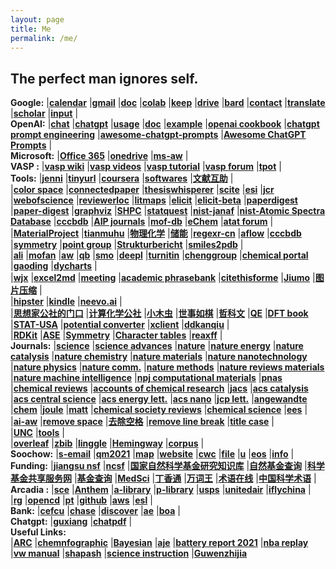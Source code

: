 ```yaml
---
layout: page
title: Me
permalink: /me/
---
```


## The perfect man ignores self.
**Google:**
|[**calendar**](https://calendar.google.com/calendar/render#main_7)
|[**gmail**](https://mail.google.com/mail/u/0/)
|[**doc**](https://docs.google.com/document/u/0/)
|[**colab**](https://colab.research.google.com/)
|[**keep**](https://keep.google.com)
|[**drive**](https://drive.google.com/drive/my-drive)
|[**bard**](https://bard.google.com/)
|[**contact**](https://contacts.google.com/)
|[**translate**](https://translate.google.com/)
|[**scholar**](https://scholar.google.com/citations?user=P6adsOMAAAAJ&hl=en)
|[**input**](https://www.google.com/intl/zh-CN/inputtools/try/)
|  
**OpenAI:**
|[**chat**](https://chat.openai.com/c/8a9aea9c-82f7-424b-a7e3-9f4b90c03d80)
|[**chatgpt**](https://chat.openai.com/chat/)
|[**usage**](https://platform.openai.com/account/usage/)
|[**doc**](https://platform.openai.com/docs/introduction/)
|[**example**](https://platform.openai.com/overview)
|[**openai cookbook**](https://github.com/openai/openai-cookbook)
|[**chatgpt prompt engineering**](https://github.com/datawhalechina/prompt-engineering-for-developers/tree/main/content)
|[**awesome-chatgpt-prompts**](https://github.com/f/awesome-chatgpt-prompts)
|[**Awesome ChatGPT Prompts**](https://prompts.chat/)
|  
**Microsoft:**
|[**Office 365**](https://www.office.com/launch/word?auth=1)
|[**onedrive**](https://onedrive.live.com/?id=root&cid=D03F4BCF8ACB5589)
|[**ms-aw**](https://app.mtutor.engkoo.com/englishwriting/dashboard/person)
|  
**VASP :**
|[**vasp wiki**](https://www.vasp.at/wiki/index.php)
|[**vasp videos**](https://www.youtube.com/channel/UCBATkNZ7pkAXU9tx7GVhlaw)
|[**vasp tutorial**](https://www.vasp.at/tutorials/latest)
|[**vasp forum**](https://www.vasp.at/forum/)
|[**tpot**](https://github.com/zoowe/tpot)
|  
**Tools:**
|[**jenni**](https://jenni.ai/)
|[**tinyurl**](https://tinyurl.com/app/)
|[**coursera**](https://www.coursera.org/)
|[**softwares**](http://esemble.github.io/more/softwares)
|[**文献互助**](https://www.ablesci.com/)
|  
|[**color space**](https://mycolor.space/)
|[**connectedpaper**](https://www.connectedpapers.com/)
|[**thesiswhisperer**](https://thesiswhisperer.com/)
|[**scite**](https://scite.ai/)
|[**esi**](https://esi.clarivate.com/ThresholdsAction.action/)
|[**jcr**](https://jcr.clarivate.com/jcr/home?Init=Yes&SrcApp=IC2LS/)
|[**webofscience**](https://www.webofscience.com/wos/alldb/basic-search/)
|[**reviewerloc**](https://reviewerlocator.webofscience.com/)
|[**litmaps**](https://www.litmaps.com/)
|[**elicit**](https://elicit.org/)
|[**elicit-beta**](https://beta.elicit.org/)
|[**paperdigest**](https://www.paperdigest.org/)
|[**paper-digest**](https://www.paper-digest.com/)
|[**graphviz**](https://dreampuf.github.io/GraphvizOnline/)
|[**SHPC**](https://www.hpcplus.net/)
|[**statquest**](https://app.learney.me/maps/StatQuest)
|[**nist-janaf**](https://janaf.nist.gov/)
|[**nist-Atomic Spectra Database**](https://www.nist.gov/pml/atomic-spectra-database)
|[**cccbdb**](https://cccbdb.nist.gov/ie1x.asp)
|[**AIP journals**](https://publishing.aip.org/publications/find-the-right-journal/?utm_source=AIP%20Publishing&utm_medium=email&utm_campaign=13608238_ML%20Portfolio%204_Topical_Dec%202022&dm_i=1XPS,83O6M,KFOVNO,X61W3,1)
|[**mof-db**](https://mof.tech.northwestern.edu/)
|[**eChem**](https://kthpanor.github.io/echem/docs/title.html)
|[**atat forum**](https://www.brown.edu/Departments/Engineering/Labs/avdw/forum/index.php?sid=8281fd3a6d18374556cd194fbf458942)
|  
|[**MaterialProject**](https://materialsproject.org/)
|[**tianmuhu**](https://space.bilibili.com/526860506)
|[**物理化学**](https://www.bilibili.com/video/BV1yb411t7Mb?p=27)
|[**储能**](http://esst.cip.com.cn/CN/2095-4239/home.shtml)
|[**regexr-cn**](https://regexr-cn.com/)
|[**aflow**](http://www.aflowlib.org/)
|[**cccbdb**](https://cccbdb.nist.gov/)
|[**symmetry**](http://symmetry.jacobs-university.de/)
|[**point group**](https://symotter.org/)
|[**Strukturbericht**](https://www.atomic-scale-physics.de/lattice/struk/index.html)
|[**smiles2pdb**](https://www.novoprolabs.com/tools/smiles2pdb)
|  
|[**ali**](http://47.98.118.87:9527)
|[**mofan**](https://morvanzhou.github.io/)
|[**aw**](https://www.wjx.cn/jq/75317597.aspx)
|[**qb**](https://quillbot.com/)
|[**smo**](https://smodin.me/zh-cn/)
|[**deepl**](https://www.deepl.com/en/translator)
|[**turnitin**](https://www.turnitin.com)
|[**chenggroup**](https://tcheng-suda.github.io/)
|[**chemical portal**](https://zh.webqc.org/)
|[**gaoding**](https://www.gaoding.com/)
|[**dycharts**](https://dycharts.com/appv2/#/pages/home/index)
|  
|[**wjx**](https://www.wjx.cn/jq/75317597.aspx)
|[**excel2md**](https://thisdavej.com/copy-table-in-excel-and-paste-as-a-markdown-table/)
|[**meeting**](https://www.timeanddate.com/worldclock/meeting.html)
|[**academic phrasebank**](http://www.phrasebank.manchester.ac.uk/)
|[**citethisforme**](https://www.citethisforme.com/)
|[**Jiumo**](https://www.jiumodiary.com/)
|[**图片压缩**](https://www.bejson.com/ui/compress_img/)
|  
|[**hipster**](https://hipstersound.com/)
|[**kindle**](https://bookfere.com/)
|[**neevo.ai**](https://www.neevo.ai/)
|  
|[**思想家公社的门口**](http://sobereva.com/)
|[**计算化学公社**](http://bbs.keinsci.com/forum.php)
|[**小木虫**](http://muchong.com/bbs/)
|[**世事如棋**](http://blog.wangruixing.cn/)
|[**哲科文**](https://jerkwin.github.io/)
|[**QE**](https://cndaqiang.github.io/)
|[**DFT book**](https://yyyu200.github.io/DFTbook/)
|[**STAT-USA**](https://www.usa.gov/statistics)
|[**potential converter**](http://www.consultrsr.net/resources/ref/refpotls3.htm)
|[**xclient**](https://xclient.info/)
|[**ddkanqiu**](http://ddkanqiu.net/)
|  
|[**RDKit**](https://www.rdkit.org/docs/index.html)
|[**ASE**](https://wiki.fysik.dtu.dk/ase/)
|[**Symmetry**](https://symotter.org/)
|[**Character tables**](http://symmetry.jacobs-university.de/)
|[**reaxff**](http://kiff.vfab.org/)
|  
**Journals:**
|[**science**](http://www.sciencemag.org/)
|[**science advances**](https://advances.sciencemag.org/)
|[**nature**](https://www.nature.com/nature/)
|[**nature energy**](https://www.nature.com/nenergy/)
|[**nature catalysis**](https://www.nature.com/natcatal/)
|[**nature chemistry**](https://www.nature.com/nchem/)
|[**nature materials**](https://www.nature.com/nmat/)
|[**nature nanotechnology**](https://www.nature.com/nnano/)
|[**nature physics**](https://www.nature.com/nphys/)
|[**nature comm.**](https://www.nature.com/ncomms/)
|[**nature methods**](https://www.nature.com/nmeth/)
|[**nature reviews materials**](https://www.nature.com/natrevmats/)
|[**nature machine intelligence**](https://www.nature.com/natmachintell/)
|[**npj computational materials**](https://www.nature.com/npjcompumats/)
|[**pnas**](http://www.pnas.org/)
|[**chemical reviews**](https://pubs.acs.org/journal/chreay)
|[**accounts of chemical research**](https://pubs.acs.org/journal/achre4)
|[**jacs**](http://pubs.acs.org/journal/jacsat)
|[**acs catalysis**](https://pubs.acs.org/journal/accacs)
|[**acs central science**](https://pubs.acs.org/journal/acscii)
|[**acs energy lett.**](https://pubs.acs.org/journal/aelccp)
|[**acs nano**](https://pubs.acs.org/journal/ancac3)
|[**jcp lett.**](https://pubs.acs.org/journal/jpclcd)
|[**angewandte**](http://onlinelibrary.wiley.com/journal/10.1002/(ISSN)1521-3773)
|[**chem**](https://www.cell.com/chem/home)
|[**joule**](https://www.cell.com/joule/home)
|[**matt**](https://www.cell.com/matter/home)
|[**chemical society reviews**](https://pubs.rsc.org/en/journals/journalissues/cs#!recentarticles&adv)
|[**chemical science**](https://www.rsc.org/journals-books-databases/about-journals/chemical-science/)
|[**ees**](https://pubs.rsc.org/en/journals/journalissues/ee#!recentarticles&adv)
|  
|[**ai-aw**](http://www.home-for-researchers.com/static/index.html#/)
|[**remove space**](https://miniwebtool.com/remove-spaces/)
|[**去除空格**](http://www.esjson.com/delSpace.html)
|[**remove line break**](https://www.textfixer.com/tools/remove-line-breaks.php)
|[**title case**](https://titlecase.com/)
|  
|[**UNC**](https://writingcenter.unc.edu/tips-and-tools/)
|[**tools**](https://zapier.com/blog/writing-editing-apps/#brainstorming)
|  
|[**overleaf**](https://www.overleaf.com/project)
|[**zbib**](https://zbib.org/)
|[**linggle**](https://linggle.com/)
|[**Hemingway**](http://www.hemingwayapp.com/)
|[**corpus**](https://www.english-corpora.org/coca/)
|  
**Soochow:**
|[**s-email**](http://mail.suda.edu.cn/)
|[**qm2021**](http://47.103.5.36:8889/)
|[**map**](http://www.suda.edu.cn/map.do)
|[**website**](https://tcheng-suda.github.io/)
|[**cwc**](http://cwc.suda.edu.cn/)
|[**file**](http://file.suda.edu.cn/)
|[**u**](http://u.suda.edu.cn)
|[**eos**](http://eos.suda.edu.cn/default/index.jsp)
|[**info**](http://esemble.github.io/info)
|  
**Funding:**
|[**jiangsu nsf**](https://kjjh.kxjst.jiangsu.gov.cn//)
|[**ncsf**](https://isisn.nsfc.gov.cn/egrantweb/)
|[**国家自然科学基金研究知识库**](http://or.nsfc.gov.cn/)
|[**自然基金查询**](https://www.izaiwen.cn/)
|[**科学基金共享服务网**](http://npd.nsfc.gov.cn/)
|[**基金查询**](https://isisn.nsfc.gov.cn/egrantindex/funcindex/prjsearch-list#)
|[**MedSci**](https://www.medsci.cn/sci/nsfc.do)
|[**丁香通**](http://nsfc.biomart.cn/index.php)
|[**万词王**](https://wantwords.net/)
|[**术语在线**](https://www.termonline.cn/index)
|[**中国科学术语**](http://www.term.org.cn/)
|  
**Arcadia  :**
|[**sce**](https://www.sce.com/)
|[**Anthem**](https://membersecure.anthem.com/member/dashboard)
|[**a-library**](https://catalog.ci.arcadia.ca.us/cgi-bin/koha/opac-user.pl)
|[**p-library**](https://pgpl.iii.com/iii/cas/login?service=https%3A%2F%2Fpasadena.iii.com%3A443%2Fiii%2Fencore%2Fj_acegi_cas_security_check%3Bjsessionid%3D44B5B03A5ECBD7461E39B6BE217B563C&lang=eng)
|[**usps**](https://informeddelivery.usps.com/)
|[**unitedair**](https://www.united.com/ual/en/us/mileageplus/mileagecredit/)
|[**iflychina**](https://www.flychina.com/update.asp?#priceUStoCN)
|  
|[**rg**](https://www.researchgate.net/profile/Tao_Cheng13)
|[**opencd**](https://open.cd/)
|[**pt**](http://pt.sjtu.edu.cn/)
|[**github**](https://github.com/esemble/)
|[**aws**](https://aws.amazon.com/)
|[**esl**](https://secure3.eslpod.com/lesson-library/)
|  
**Bank:**
|[**cefcu**](https://www.caltechefcu.org/home/home)
|[**chase**](https://secure05c.chase.com/web/auth/dashboard#/dashboard/index/index)
|[**discover**](https://card.discover.com/cardmembersvcs/achome/homepage?ICMPGN=AC_NAV_L1_HOME)
|[**ae**](https://www.americanexpress.com/)
|[**boa**](https://www.bankofamerica.com/)
|  
**Chatgpt:**
|[**guxiang**](https://guxiang.app/)
|[**chatpdf**](https://www.chatpdf.com/)
|  
**Useful Links:**  
|[**ARC**](http://tcheng.org/arc)
|[**chemnfographic**](https://cheminfographic.wordpress.com/)
|[**Bayesian**](http://camdavidsonpilon.github.io/Probabilistic-Programming-and-Bayesian-Methods-for-Hackers/#contents)
|[**aje**](https://secure.aje.com/cn/researcher/digital-editing)
|[**battery report 2021**](https://www.batterybrunch.org/battery-report)
|[**nba replay**](https://nbareplay.net/)
|[**vw manual**](https://www.vwserviceandparts.com/digital-resources/online-owners-manual/)
|[**shapash**](https://maif.github.io/shapash/)
|[**science instruction**](https://www.science.org/content/page/instructions-preparing-initial-manuscript#format-main)
|[**Guwenzhijia**](https://www.cngwzj.com/)
